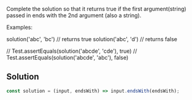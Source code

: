 Complete the solution so that it returns true if the first argument(string) passed in ends with the 2nd argument (also a string).

Examples:

solution('abc', 'bc') // returns true
solution('abc', 'd') // returns false

// Test.assertEquals(solution('abcde', 'cde'), true)
// Test.assertEquals(solution('abcde', 'abc'), false)

## Solution

```javascript
const solution = (input, endsWith) => input.endsWith(endsWith);
```
